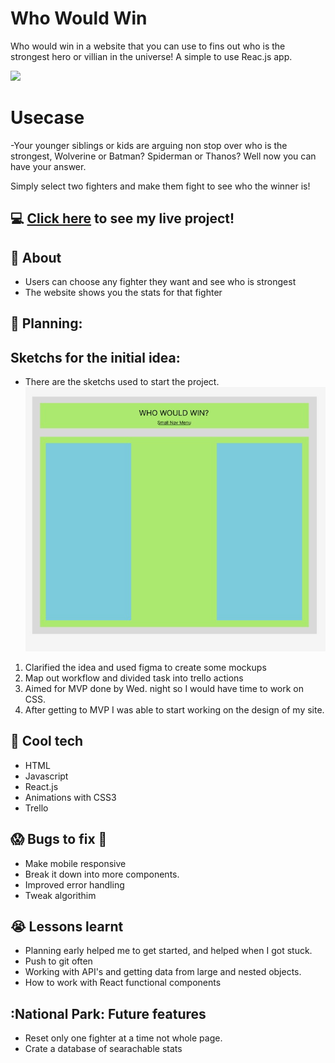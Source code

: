 # Who Would Win
Who would win in a website that you can use to fins out who is the strongest hero or villian in the universe! A simple to use Reac.js app.

![](http://i.imgur.com/Fkk92M7h.gif)

# Usecase
-Your younger siblings or kids are arguing non stop over who is the strongest, Wolverine or Batman? Spiderman or Thanos? Well now you can have your answer.

Simply select two fighters and make them fight to see who the winner is!

## :computer: [Click here](https://whowouldwin.surge.sh/) to see my live project!

## :speech_balloon: About
- Users can choose any fighter they want and see who is strongest
- The website shows you the stats for that fighter



## :memo: Planning:
## Sketchs for the initial idea:
- There are the sketchs used to start the project.
![](src/Images/planning.png)

1) Clarified the idea and used figma to create some mockups
2) Map out workflow and divided task into trello actions
3) Aimed for MVP done by Wed. night so I would have time to work on CSS.
4) After getting to MVP I was able to start working on the design of my site.


## :rocket: Cool tech
- HTML
- Javascript
- React.js
- Animations with CSS3
- Trello

## :scream: Bugs to fix :poop:
- Make mobile responsive
- Break it down into more components.
- Improved error handling
- Tweak algorithim 

## :sob: Lessons learnt
- Planning early helped me to get started, and helped when I got stuck.
- Push to git often
- Working with API's and getting data from large and nested objects.
- How to work with React functional components 


## :National Park: Future features
- Reset only one fighter at a time not whole page.
- Crate a database of searachable stats